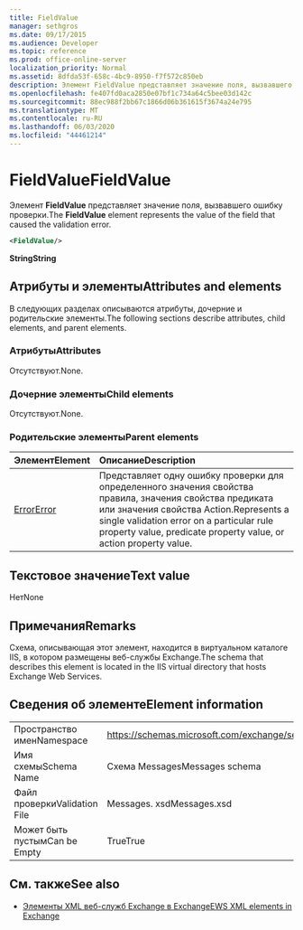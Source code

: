 ```yaml
---
title: FieldValue
manager: sethgros
ms.date: 09/17/2015
ms.audience: Developer
ms.topic: reference
ms.prod: office-online-server
localization_priority: Normal
ms.assetid: 8dfda53f-658c-4bc9-8950-f7f572c850eb
description: Элемент FieldValue представляет значение поля, вызвавшего ошибку проверки.
ms.openlocfilehash: fe407fd0aca2850e07bf1c734a64c5bee03d142c
ms.sourcegitcommit: 88ec988f2bb67c1866d06b361615f3674a24e795
ms.translationtype: MT
ms.contentlocale: ru-RU
ms.lasthandoff: 06/03/2020
ms.locfileid: "44461214"
---
```

# <a name="fieldvalue"></a><span data-ttu-id="bacea-103">FieldValue</span><span class="sxs-lookup"><span data-stu-id="bacea-103">FieldValue</span></span>

<span data-ttu-id="bacea-104">Элемент **FieldValue** представляет значение поля, вызвавшего ошибку проверки.</span><span class="sxs-lookup"><span data-stu-id="bacea-104">The **FieldValue** element represents the value of the field that caused the validation error.</span></span> 
  
```XML
<FieldValue/>
```

 <span data-ttu-id="bacea-105">**String**</span><span class="sxs-lookup"><span data-stu-id="bacea-105">**String**</span></span>
## <a name="attributes-and-elements"></a><span data-ttu-id="bacea-106">Атрибуты и элементы</span><span class="sxs-lookup"><span data-stu-id="bacea-106">Attributes and elements</span></span>

<span data-ttu-id="bacea-107">В следующих разделах описываются атрибуты, дочерние и родительские элементы.</span><span class="sxs-lookup"><span data-stu-id="bacea-107">The following sections describe attributes, child elements, and parent elements.</span></span>
  
### <a name="attributes"></a><span data-ttu-id="bacea-108">Атрибуты</span><span class="sxs-lookup"><span data-stu-id="bacea-108">Attributes</span></span>

<span data-ttu-id="bacea-109">Отсутствуют.</span><span class="sxs-lookup"><span data-stu-id="bacea-109">None.</span></span>
  
### <a name="child-elements"></a><span data-ttu-id="bacea-110">Дочерние элементы</span><span class="sxs-lookup"><span data-stu-id="bacea-110">Child elements</span></span>

<span data-ttu-id="bacea-111">Отсутствуют.</span><span class="sxs-lookup"><span data-stu-id="bacea-111">None.</span></span>
  
### <a name="parent-elements"></a><span data-ttu-id="bacea-112">Родительские элементы</span><span class="sxs-lookup"><span data-stu-id="bacea-112">Parent elements</span></span>

|<span data-ttu-id="bacea-113">**Элемент**</span><span class="sxs-lookup"><span data-stu-id="bacea-113">**Element**</span></span>|<span data-ttu-id="bacea-114">**Описание**</span><span class="sxs-lookup"><span data-stu-id="bacea-114">**Description**</span></span>|
|:-----|:-----|
|[<span data-ttu-id="bacea-115">Error</span><span class="sxs-lookup"><span data-stu-id="bacea-115">Error</span></span>](error.md) <br/> |<span data-ttu-id="bacea-116">Представляет одну ошибку проверки для определенного значения свойства правила, значения свойства предиката или значения свойства Action.</span><span class="sxs-lookup"><span data-stu-id="bacea-116">Represents a single validation error on a particular rule property value, predicate property value, or action property value.</span></span>  <br/> |
   
## <a name="text-value"></a><span data-ttu-id="bacea-117">Текстовое значение</span><span class="sxs-lookup"><span data-stu-id="bacea-117">Text value</span></span>

<span data-ttu-id="bacea-118">Нет</span><span class="sxs-lookup"><span data-stu-id="bacea-118">None</span></span>
  
## <a name="remarks"></a><span data-ttu-id="bacea-119">Примечания</span><span class="sxs-lookup"><span data-stu-id="bacea-119">Remarks</span></span>

<span data-ttu-id="bacea-120">Схема, описывающая этот элемент, находится в виртуальном каталоге IIS, в котором размещены веб-службы Exchange.</span><span class="sxs-lookup"><span data-stu-id="bacea-120">The schema that describes this element is located in the IIS virtual directory that hosts Exchange Web Services.</span></span>
  
## <a name="element-information"></a><span data-ttu-id="bacea-121">Сведения об элементе</span><span class="sxs-lookup"><span data-stu-id="bacea-121">Element information</span></span>

|||
|:-----|:-----|
|<span data-ttu-id="bacea-122">Пространство имен</span><span class="sxs-lookup"><span data-stu-id="bacea-122">Namespace</span></span>  <br/> |https://schemas.microsoft.com/exchange/services/2006/messages  <br/> |
|<span data-ttu-id="bacea-123">Имя схемы</span><span class="sxs-lookup"><span data-stu-id="bacea-123">Schema Name</span></span>  <br/> |<span data-ttu-id="bacea-124">Схема Messages</span><span class="sxs-lookup"><span data-stu-id="bacea-124">Messages schema</span></span>  <br/> |
|<span data-ttu-id="bacea-125">Файл проверки</span><span class="sxs-lookup"><span data-stu-id="bacea-125">Validation File</span></span>  <br/> |<span data-ttu-id="bacea-126">Messages. xsd</span><span class="sxs-lookup"><span data-stu-id="bacea-126">Messages.xsd</span></span>  <br/> |
|<span data-ttu-id="bacea-127">Может быть пустым</span><span class="sxs-lookup"><span data-stu-id="bacea-127">Can be Empty</span></span>  <br/> |<span data-ttu-id="bacea-128">True</span><span class="sxs-lookup"><span data-stu-id="bacea-128">True</span></span>  <br/> |
   
## <a name="see-also"></a><span data-ttu-id="bacea-129">См. также</span><span class="sxs-lookup"><span data-stu-id="bacea-129">See also</span></span>



- [<span data-ttu-id="bacea-130">Элементы XML веб-служб Exchange в Exchange</span><span class="sxs-lookup"><span data-stu-id="bacea-130">EWS XML elements in Exchange</span></span>](ews-xml-elements-in-exchange.md)

